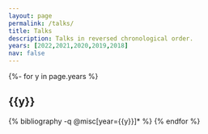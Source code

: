 ```yaml
---
layout: page
permalink: /talks/
title: Talks
description: Talks in reversed chronological order.
years: [2022,2021,2020,2019,2018]
nav: false
---
```

<!-- _pages/talks.md -->
<div class="publications">

{%- for y in page.years %}
  <h2 class="year">{{y}}</h2>
  {% bibliography -q @misc[year={{y}}]* %}
{% endfor %}

</div>
